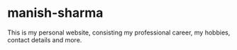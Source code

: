 # manish-sharma
This is my personal website, consisting my professional career, my hobbies, contact details and more.
